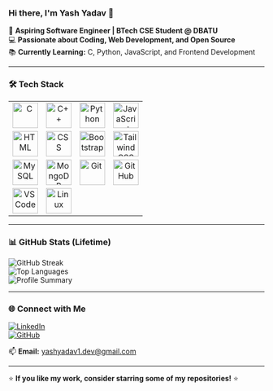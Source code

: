 ### Hi there, I'm Yash Yadav 👋  

🚀 **Aspiring Software Engineer | BTech CSE Student @ DBATU**  
💻 **Passionate about Coding, Web Development, and Open Source**  
📚 **Currently Learning:** C, Python, JavaScript, and Frontend Development  

---

### 🛠️ Tech Stack  

<table>
  <tr>
    <td align="center"><img src="https://cdn.jsdelivr.net/gh/devicons/devicon/icons/c/c-original.svg" height="50" alt="C"/></td>
    <td align="center"><img src="https://cdn.jsdelivr.net/gh/devicons/devicon/icons/cplusplus/cplusplus-original.svg" height="50" alt="C++"/></td>
    <td align="center"><img src="https://cdn.jsdelivr.net/gh/devicons/devicon/icons/python/python-original.svg" height="50" alt="Python"/></td>
    <td align="center"><img src="https://cdn.jsdelivr.net/gh/devicons/devicon/icons/javascript/javascript-original.svg" height="50" alt="JavaScript"/></td>
  </tr>
  <tr>
    <td align="center"><img src="https://cdn.jsdelivr.net/gh/devicons/devicon/icons/html5/html5-original.svg" height="50" alt="HTML"/></td>
    <td align="center"><img src="https://cdn.jsdelivr.net/gh/devicons/devicon/icons/css3/css3-original.svg" height="50" alt="CSS"/></td>
    <td align="center"><img src="https://cdn.jsdelivr.net/gh/devicons/devicon/icons/bootstrap/bootstrap-original.svg" height="50" alt="Bootstrap"/></td>
    <td align="center"><img src="https://cdn.jsdelivr.net/gh/devicons/devicon/icons/tailwindcss/tailwindcss-plain.svg" height="50" alt="TailwindCSS"/></td>
  </tr>
  <tr>
    <td align="center"><img src="https://cdn.jsdelivr.net/gh/devicons/devicon/icons/mysql/mysql-original.svg" height="50" alt="MySQL"/></td>
    <td align="center"><img src="https://cdn.jsdelivr.net/gh/devicons/devicon/icons/mongodb/mongodb-original.svg" height="50" alt="MongoDB"/></td>
    <td align="center"><img src="https://cdn.jsdelivr.net/gh/devicons/devicon/icons/git/git-original.svg" height="50" alt="Git"/></td>
    <td align="center"><img src="https://cdn.jsdelivr.net/gh/devicons/devicon/icons/github/github-original.svg" height="50" alt="GitHub"/></td>
  </tr>
  <tr>
    <td align="center"><img src="https://cdn.jsdelivr.net/gh/devicons/devicon/icons/vscode/vscode-original.svg" height="50" alt="VS Code"/></td>
    <td align="center"><img src="https://cdn.jsdelivr.net/gh/devicons/devicon/icons/linux/linux-original.svg" height="50" alt="Linux"/></td>
  </tr>
</table>

---

### 📊 GitHub Stats (Lifetime)  
![GitHub Streak](https://github-readme-streak-stats.herokuapp.com/?user=YAXH64&theme=radical)  
![Top Languages](https://github-readme-stats.vercel.app/api/top-langs/?username=YAXH64&layout=compact&theme=radical)  
![Profile Summary](https://github-profile-summary-cards.vercel.app/api/cards/profile-details?username=YAXH64&theme=radical)  

---

### 🌐 Connect with Me  
[![LinkedIn](https://img.shields.io/badge/LinkedIn-0A66C2?style=for-the-badge&logo=linkedin&logoColor=white)](https://www.linkedin.com/in/yashyadav-dev)  
[![GitHub](https://img.shields.io/badge/GitHub-333?style=for-the-badge&logo=github&logoColor=white)](https://github.com/YAXH64)  

📫 **Email:** yashyadav1.dev@gmail.com  

---

⭐ **If you like my work, consider starring some of my repositories!** ⭐  
